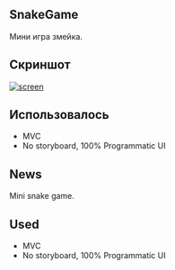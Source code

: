 ## SnakeGame
Мини игра змейка.

## Скриншот
<a href="https://ibb.co/Ms4Yc54"><img src="https://i.ibb.co/vHG73vG/screen.png" alt="screen" border="0"></a>

## **Использовалось**
- MVC
- No storyboard, 100% Programmatic UI

## News
Mini snake game.

## **Used**
- MVC
- No storyboard, 100% Programmatic UI

